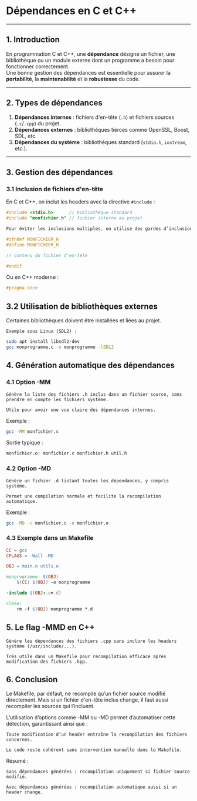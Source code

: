 # Dépendances en C et C++

---

## 1. Introduction

En programmation C et C++, une **dépendance** désigne un fichier, une bibliothèque ou un module externe dont un programme a besoin pour fonctionner correctement.  
Une bonne gestion des dépendances est essentielle pour assurer la **portabilité**, la **maintenabilité** et la **robustesse** du code.

---

## 2. Types de dépendances

1. **Dépendances internes** : fichiers d'en-tête (`.h`) et fichiers sources (`.c`/`.cpp`) du projet.  
2. **Dépendances externes** : bibliothèques tierces comme OpenSSL, Boost, SDL, etc.  
3. **Dépendances du système** : bibliothèques standard (`stdio.h`, `iostream`, etc.).

---

## 3. Gestion des dépendances

### 3.1 Inclusion de fichiers d'en-tête

En C et C++, on inclut les headers avec la directive `#include` :

```cpp
#include <stdio.h>      // bibliothèque standard
#include "monfichier.h" // fichier interne au projet

Pour éviter les inclusions multiples, on utilise des gardes d’inclusion :

#ifndef MONFICHIER_H
#define MONFICHIER_H

// contenu du fichier d'en-tête

#endif
```
Ou en C++ moderne :
```cpp
#pragma once
```
## 3.2 Utilisation de bibliothèques externes

Certaines bibliothèques doivent être installées et liées au projet.

    Exemple sous Linux (SDL2) :
```bash
sudo apt install libsdl2-dev
gcc monprogramme.c -o monprogramme -lSDL2
```
## 4. Génération automatique des dépendances
### 4.1 Option -MM

    Génère la liste des fichiers .h inclus dans un fichier source, sans prendre en compte les fichiers système.

    Utile pour avoir une vue claire des dépendances internes.

Exemple :
```bash
gcc -MM monfichier.c
```
Sortie typique :
```bash
monfichier.o: monfichier.c monfichier.h util.h
```
### 4.2 Option -MD

    Génère un fichier .d listant toutes les dépendances, y compris système.

    Permet une compilation normale et facilite la recompilation automatique.

Exemple :
```bash
gcc -MD -c monfichier.c -o monfichier.o
```
### 4.3 Exemple dans un Makefile
```makefile
CC = gcc
CFLAGS = -Wall -MD

OBJ = main.o utils.o

monprogramme: $(OBJ)
	$(CC) $(OBJ) -o monprogramme

-include $(OBJ:.o=.d)

clean:
	rm -f $(OBJ) monprogramme *.d
```
## 5. Le flag -MMD en C++

    Génère les dépendances des fichiers .cpp sans inclure les headers système (/usr/include/...).

    Très utile dans un Makefile pour recompilation efficace après modification des fichiers .hpp.

## 6. Conclusion

Le Makefile, par défaut, ne recompile qu’un fichier source modifié directement.
Mais si un fichier d'en-tête inclus change, il faut aussi recompiler les sources qui l’incluent.

L’utilisation d’options comme -MM ou -MD permet d’automatiser cette détection, garantissant ainsi que :

    Toute modification d’un header entraîne la recompilation des fichiers concernés.

    Le code reste cohérent sans intervention manuelle dans le Makefile.

Résumé :

    Sans dépendances générées : recompilation uniquement si fichier source modifié.

    Avec dépendances générées : recompilation automatique aussi si un header change.
